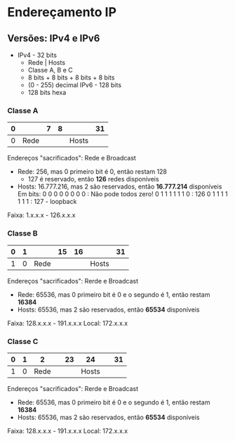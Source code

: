 # Endereçamento IP
## Versões: IPv4 e IPv6

- IPv4 - 32 bits
	- Rede | Hosts
	- Classe A, B e C
	- 8 bits + 8 bits + 8 bits + 8 bits
	- (0 - 255) decimal
IPv6 - 128 bits
	- 128 bits hexa

### Classe A

| 0 |  | 7 | 8 |  | 31
|--|--|--|--|--|--|
| 0| Rede |  |  | Hosts |  |

Endereços "sacrificados": Rede e Broadcast
- Rede: 256, mas 0 primeiro bit é 0, então restam 128
	- 127 é reservado, então **126** redes disponíveis
- Hosts: 16.777.216, mas 2 são reservados, então **16.777.214** disponíveis
Em bits:
0 0 0 0 0 0 0 0 : Não pode todos zero!
0 1 1 1 1 1 1 0 : 126
0 1 1 1 1 1 1 1 : 127 - loopback

Faixa: 1.x.x.x - 126.x.x.x

### Classe B

| 0 | 1 |  | 15 | 16 |  | 31
|--|--|--|--|--|--|--|
| 1| 0 |  Rede |  |  | Hosts |  |

Endereços "sacrificados": Rerde e Broadcast
- Rede: 65536, mas 0 primeiro bit é 0 e o segundo é 1, então restam **16384**
- Hosts: 65536, mas 2 são reservados, então **65534** disponíveis

Faixa: 128.x.x.x - 191.x.x.x
Local: 172.x.x.x

### Classe C

| 0 | 1 | 2 |  | 23 | 24 |  | 31
|--|--|--|--|--|--|--|--|
| 1| 0 |  Rede |  |  | Hosts |  |

Endereços "sacrificados": Rerde e Broadcast
- Rede: 65536, mas 0 primeiro bit é 0 e o segundo é 1, então restam **16384**
- Hosts: 65536, mas 2 são reservados, então **65534** disponíveis

Faixa: 128.x.x.x - 191.x.x.x
Local: 172.x.x.x
<!--stackedit_data:
eyJoaXN0b3J5IjpbLTY5NjU0OTg0MiwtMjk2MzM4NjcxLC0xOD
cyNTk0OTM2XX0=
-->